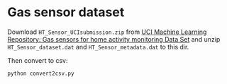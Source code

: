 # Gas sensor dataset

Download `HT_Sensor_UCIsubmission.zip` from [UCI Machine Learning Repository: Gas sensors for home activity monitoring Data Set](http://archive.ics.uci.edu/ml/datasets/gas+sensors+for+home+activity+monitoring) and unzip `HT_Sensor_dataset.dat` and `HT_Sensor_metadata.dat` to this dir.

Then convert to csv:

```bash
python convert2csv.py
```